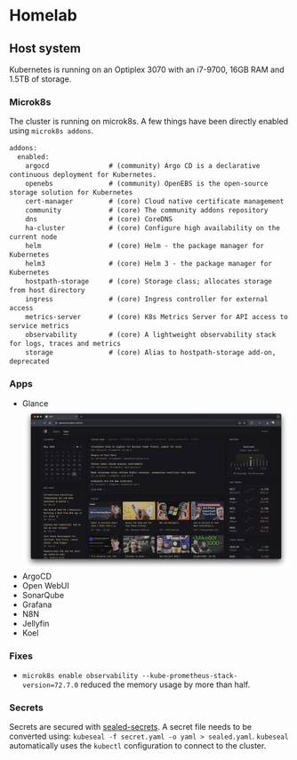 # Homelab

## Host system
Kubernetes is running on an Optiplex 3070 with an i7-9700, 16GB RAM and 1.5TB of storage.

### Microk8s
The cluster is running on microk8s. A few things have been directly enabled using `microk8s addons`.

```
addons:
  enabled:
    argocd               # (community) Argo CD is a declarative continuous deployment for Kubernetes.
    openebs              # (community) OpenEBS is the open-source storage solution for Kubernetes
    cert-manager         # (core) Cloud native certificate management
    community            # (core) The community addons repository
    dns                  # (core) CoreDNS
    ha-cluster           # (core) Configure high availability on the current node
    helm                 # (core) Helm - the package manager for Kubernetes
    helm3                # (core) Helm 3 - the package manager for Kubernetes
    hostpath-storage     # (core) Storage class; allocates storage from host directory
    ingress              # (core) Ingress controller for external access
    metrics-server       # (core) K8s Metrics Server for API access to service metrics
    observability        # (core) A lightweight observability stack for logs, traces and metrics
    storage              # (core) Alias to hostpath-storage add-on, deprecated
```

### Apps
- Glance ![](screenshots/glance.png)
- ArgoCD
- Open WebUI
- SonarQube
- Grafana
- N8N
- Jellyfin
- Koel

### Fixes
- `microk8s enable observability --kube-prometheus-stack-version=72.7.0` reduced the memory usage by more than half.

### Secrets
Secrets are secured with [sealed-secrets](https://github.com/bitnami-labs/sealed-secrets). A secret file needs to be converted using: `kubeseal -f secret.yaml -o yaml > sealed.yaml`. `kubeseal` automatically uses the `kubectl` configuration to connect to the cluster.
